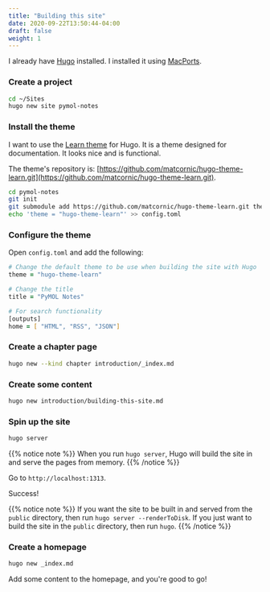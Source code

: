 ```yaml
---
title: "Building this site"
date: 2020-09-22T13:50:44-04:00
draft: false
weight: 1
---
```


I already have [Hugo](https://gohugo.io/) installed. I installed it using [MacPorts](https://www.macports.org/).

### Create a project

```zsh
cd ~/Sites
hugo new site pymol-notes
```

### Install the theme

I want to use the [Learn theme](https://themes.gohugo.io/theme/hugo-theme-learn/en/) for Hugo. It is a theme designed for documentation. It looks nice and is functional.

The theme's repository is: [https://github.com/matcornic/hugo-theme-learn.git](https://github.com/matcornic/hugo-theme-learn.git).

```zsh
cd pymol-notes
git init
git submodule add https://github.com/matcornic/hugo-theme-learn.git themes/hugo-theme-learn
echo 'theme = "hugo-theme-learn"' >> config.toml
```

### Configure the theme

Open `config.toml` and add the following:

```zsh
# Change the default theme to be use when building the site with Hugo
theme = "hugo-theme-learn"

# Change the title
title = "PyMOL Notes"

# For search functionality
[outputs]
home = [ "HTML", "RSS", "JSON"]
```

### Create a chapter page

```zsh
hugo new --kind chapter introduction/_index.md
```

### Create some content

```zsh
hugo new introduction/building-this-site.md
```

### Spin up the site

```zsh
hugo server
```

{{% notice note %}}
When you run `hugo server`, Hugo will build the site in and serve the pages from memory.
{{% /notice %}}

Go to `http://localhost:1313`.

Success!

{{% notice note %}}
If you want the site to be built in and served from the `public` directory, then run `hugo server --renderToDisk`. If you just want to build the site in the `public` directory, then run `hugo`.
{{% /notice %}}

### Create a homepage

```zsh
hugo new _index.md
```

Add some content to the homepage, and you're good to go!
